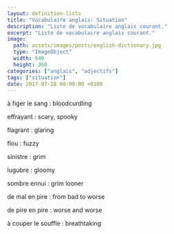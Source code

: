 ```yaml
---
layout: definition-lists
title: "Vocabulaire anglais: Situation"
description: "Liste de vocabulaire anglais courant."
excerpt: "Liste de vocabulaire anglais courant."
image:
  path: assets/images/posts/english-dictionary.jpg
  type: "ImageObject"
  width: 640
  height: 360
categories: ["anglais", "adjectifs"]
tags: ["situation"]
date: 2017-07-28 00:00:00 +0100
---
```


à figer le sang
: bloodcurdling

effrayant
: scary, spooky

flagrant
: glaring

flou
: fuzzy

sinistre
: grim

lugubre
: gloomy

sombre ennui
: grim looner

de mal en pire
: from bad to worse

de pire en pire
: worse and worse

à couper le souffle
: breathtaking
